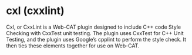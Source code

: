 # cxl (cxxlint)
Cxl, or CxxLint is a Web-CAT plugin designed to include C++ code Style Checking with CxxTest unit testing. 
The plugin uses CxxTest for C++ Unit Testing, and the plugin uses Google’s cpplint to perform the style check. 
It then ties these elements together for use on Web-CAT.
